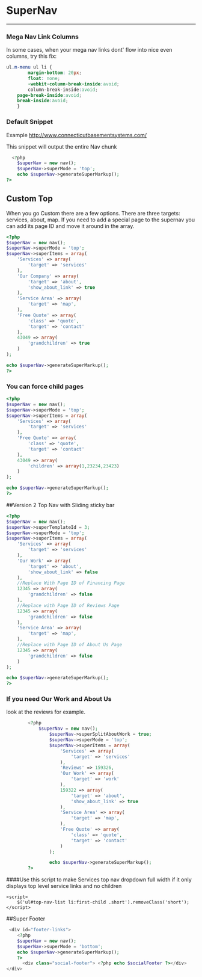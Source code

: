 # <i class="far fa-compass"></i> SuperNav
***
### Mega Nav Link Columns

In some cases, when your mega nav links dont' flow into nice even columns, try this fix:

```css
ul.m-menu ul li {
        margin-bottom: 20px;
        float: none;
        -webkit-column-break-inside:avoid;
        column-break-inside:avoid;
	page-break-inside:avoid;
	break-inside:avoid;
    }
```


### Default Snippet 
Example http://www.connecticutbasementsystems.com/

This snippet will output the entire Nav chunk

```php
  <?php
    $superNav = new nav();
    $superNav->superMode = 'top';
    echo $superNav->generateSuperMarkup();
?>
```

## Custom Top 

When you go Custom there are a few options. There are three targets: services, about, map. If you need to add a special page to the supernav you can add its page ID and move it around in the array. 

```php
<?php
$superNav = new nav();
$superNav->superMode = 'top';
$superNav->superItems = array(
    'Services' => array(
        'target' => 'services'
    ),
    'Our Company' => array(
        'target' => 'about',
        'show_about_link' => true
    ),
    'Service Area' => array(
        'target' => 'map',
    ),
    'Free Quote' => array(
        'class' => 'quote',
        'target' => 'contact'
    ),
    43049 => array(
        'grandchildren' => true
    )
);

echo $superNav->generateSuperMarkup();
?>

```

### You can force child pages


```php
<?php
$superNav = new nav();
$superNav->superMode = 'top';
$superNav->superItems = array(
    'Services' => array(
        'target' => 'services'
    ),
    'Free Quote' => array(
        'class' => 'quote',
        'target' => 'contact'
    ),
    43049 => array(
        'children' => array(1,23234,23423)
    )
);

echo $superNav->generateSuperMarkup();
?>

```
##Version 2 Top Nav with Sliding sticky bar
```php
<?php
$superNav = new nav();
$superNav->superTemplateId = 3;
$superNav->superMode = 'top';
$superNav->superItems = array(
	'Services' => array(
        'target' => 'services'
    ),
    'Our Work' => array(
        'target' => 'about',
        'show_about_link' => false
    ),
    //Replace With Page ID of Financing Page
    12345 => array(
        'grandchildren' => false
    ),
    //Replace with Page ID of Reviews Page
    12345 => array(
        'grandchildren' => false
    ),
    'Service Area' => array(
        'target' => 'map',
    ),
    //Replace with Page ID of About Us Page
    12345 => array(
        'grandchildren' => false
    )
);

echo $superNav->generateSuperMarkup();
?>
```


### If you need Our Work and About Us 

look at the reviews for example. 

```php
		<?php
    		$superNav = new nav();
                $superNav->superSplitAboutWork = true;
                $superNav->superMode = 'top';
                $superNav->superItems = array(
                    'Services' => array(
                        'target' => 'services'
                    ),
                    'Reviews' => 159326,
                    'Our Work' => array(
                        'target' => 'work'
                    ),
                    159322 => array(
                        'target' => 'about',
                        'show_about_link' => true
                    ),
                    'Service Area' => array(
                        'target' => 'map',
                    ),
                    'Free Quote' => array(
                        'class' => 'quote',
                        'target' => 'contact'
                    )
                );

                echo $superNav->generateSuperMarkup();
		?>

```

####Use this script to make Services top nav dropdown full width if it only displays top level service links and no children
<!-- For this site - remove .short class on service dropdown until we figure it out dynamically -->
```
<script>
    $('ul#top-nav-list li:first-child .short').removeClass('short');
</script>
```

##Super Footer
```php
 <div id="footer-links">
    <?php
    $superNav = new nav();
    $superNav->superMode = 'bottom';
    echo $superNav->generateSuperMarkup();
    ?>
      <div class="social-footer"> <?php echo $socialFooter ?></div>
</div>

```


